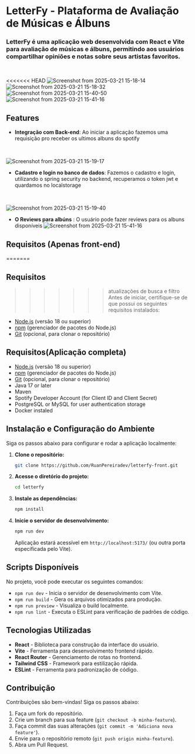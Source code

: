# LetterFy - Plataforma de Avaliação de Músicas e Álbuns

### LetterFy é uma aplicação web desenvolvida com React e Vite para avaliação de músicas e álbuns, permitindo aos usuários compartilhar opiniões e notas sobre seus artistas favoritos.
</br>

<<<<<<< HEAD
![Screenshot from 2025-03-21 15-18-14](https://github.com/user-attachments/assets/1139d407-1733-4020-9f0f-271b2c5b2023)
![Screenshot from 2025-03-21 15-18-32](https://github.com/user-attachments/assets/9955587d-6f3d-4155-8738-a279d2405343)
![Screenshot from 2025-03-21 15-40-50](https://github.com/user-attachments/assets/2e906eb7-8b4a-42fe-9493-a65e0b27807b)
![Screenshot from 2025-03-21 15-41-16](https://github.com/user-attachments/assets/6ece0a89-65d6-43ae-b3ea-cdd1085b2f03)


## Features
- **Integração com Back-end**: Ao iniciar a aplicação fazemos uma requisição pro receber os ultimos albuns do spotify
</br>

![Screenshot from 2025-03-21 15-19-17](https://github.com/user-attachments/assets/fa1403fe-54a9-48bc-a933-56cf2bc4d254)

- **Cadastro e login no banco de dados**: Fazemos o cadastro e login, utilizando o spring security no backend, recuperamos o token jwt e quardamos no localstorage
</br>

![Screenshot from 2025-03-21 15-19-40](https://github.com/user-attachments/assets/567cbf8e-bd09-4982-a223-ef7aa6f23e63)

- **O Reviews para albúns** : O usuário pode fazer reviews para os albuns disponíveis
![Screenshot from 2025-03-21 15-41-16](https://github.com/user-attachments/assets/6ece0a89-65d6-43ae-b3ea-cdd1085b2f03)

## Requisitos (Apenas front-end)
=======

## Requisitos
>>>>>>> atualizações de busca e filtro
Antes de iniciar, certifique-se de que possui os seguintes requisitos instalados:
- [Node.js](https://nodejs.org/) (versão 18 ou superior)
- [npm](https://www.npmjs.com/) (gerenciador de pacotes do Node.js)
- [Git](https://git-scm.com/) (opcional, para clonar o repositório)

## Requisitos(Aplicação completa)
- [Node.js](https://nodejs.org/) (versão 18 ou superior)
- [npm](https://www.npmjs.com/) (gerenciador de pacotes do Node.js)
- [Git](https://git-scm.com/) (opcional, para clonar o repositório)
- Java 17 or later
- Maven
- Spotify Developer Account (for Client ID and Client Secret)
- PostgreSQL or MySQL for user authentication storage
- Docker instaled

## Instalação e Configuração do Ambiente
Siga os passos abaixo para configurar e rodar a aplicação localmente:

1. **Clone o repositório:**
   ```sh
   git clone https://github.com/RuanPereiradev/letterfy-front.git
   ```
   
2. **Acesse o diretório do projeto:**
   ```sh
   cd letterfy
   ```

3. **Instale as dependências:**
   ```sh
   npm install
   ```

4. **Inicie o servidor de desenvolvimento:**
   ```sh
   npm run dev
   ```
   Aplicação estará acessível em `http://localhost:5173/` (ou outra porta especificada pelo Vite).

## Scripts Disponíveis
No projeto, você pode executar os seguintes comandos:

- `npm run dev` - Inicia o servidor de desenvolvimento com Vite.
- `npm run build` - Gera os arquivos otimizados para produção.
- `npm run preview` - Visualiza o build localmente.
- `npm run lint` - Executa o ESLint para verificação de padrões de código.

## Tecnologias Utilizadas
- **React** - Biblioteca para construção da interface do usuário.
- **Vite** - Ferramenta para desenvolvimento frontend rápido.
- **React Router** - Gerenciamento de rotas no frontend.
- **Tailwind CSS** - Framework para estilização rápida.
- **ESLint** - Ferramenta para padronização de código.

## Contribuição
Contribuições são bem-vindas! Siga os passos abaixo:
1. Faça um fork do repositório.
2. Crie um branch para sua feature (`git checkout -b minha-feature`).
3. Faça commit das suas alterações (`git commit -m 'Adiciona nova feature'`).
4. Envie para o repositório remoto (`git push origin minha-feature`).
5. Abra um Pull Request.




